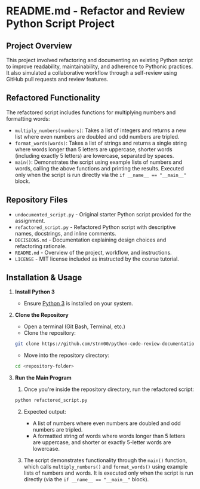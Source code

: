 # README.md - Refactor and Review Python Script Project

## Project Overview
This project involved refactoring and documenting an existing Python script to improve readability, maintainability, and adherence to Pythonic practices. It also simulated a collaborative workflow through a self-review using GitHub pull requests and review features.

## Refactored Functionality
The refactored script includes functions for multiplying numbers and formatting words:
- `multiply_numbers(numbers)`: Takes a list of integers and returns a new list where even numbers are doubled and odd numbers are tripled.
- `format_words(words)`: Takes a list of strings and returns a single string where words longer than 5 letters are uppercase, shorter words (including exactly 5 letters) are lowercase, separated by spaces.
- `main()`: Demonstrates the script using example lists of numbers and words, calling the above functions and printing the results. Executed only when the script is run directly via the `if __name__ == "__main__"` block.

## Repository Files
- `undocumented_script.py` - Original starter Python script provided for the assignment.
- `refactored_script.py` - Refactored Python script with descriptive names, docstrings, and inline comments.
- `DECISIONS.md` - Documentation explaining design choices and refactoring rationale.
- `README.md` - Overview of the project, workflow, and instructions.
- `LICENSE` - MIT license included as instructed by the course tutorial.

## Installation & Usage

1. **Install Python 3**  

    - Ensure [Python 3](https://www.python.org/downloads/) is installed on your system.

2. **Clone the Repository**  

    - Open a terminal (Git Bash, Terminal, etc.)  
    - Clone the repository:

    ```bash
    git clone https://github.com/stnn00/python-code-review-documentation.git
    ```

    - Move into the repository directory:

    ```bash
    cd <repository-folder>
    ```

3. **Run the Main Program**

    1. Once you're inside the repository directory, run the refactored script:

    ```bash
    python refactored_script.py
    ```

    2. Expected output:
        - A list of numbers where even numbers are doubled and odd numbers are tripled.
        - A formatted string of words where words longer than 5 letters are uppercase, and shorter or exactly 5-letter words are lowercase.

    3. The script demonstrates functionality through the `main()` function, which calls `multiply_numbers()` and `format_words()` using example lists of numbers and words. It is executed only when the script is run directly (via the `if __name__ == "__main__"` block).
